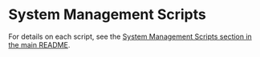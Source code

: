 # System Management Scripts

For details on each script, see the [System Management Scripts section in the main README](https://github.com/YanivHaliwa/Linux-Stuff/tree/master?tab=readme-ov-file#system-management-scripts).
